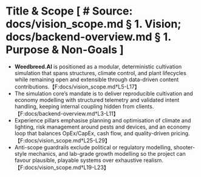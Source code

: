 # Title & Scope [ # Source: docs/vision_scope.md § 1. Vision; docs/backend-overview.md § 1. Purpose & Non-Goals ]

- **Weedbreed.AI** is positioned as a modular, deterministic cultivation simulation that spans structures, climate control, and plant lifecycles while remaining open and extensible through data-driven content contributions.【F:docs/vision_scope.md†L5-L17】
- The simulation core’s mandate is to deliver reproducible cultivation and economy modelling with structured telemetry and validated intent handling, keeping internal coupling hidden from clients.【F:docs/backend-overview.md†L3-L11】
- Experience pillars emphasise planning and optimisation of climate and lighting, risk management around pests and devices, and an economy loop that balances OpEx/CapEx, cash flow, and quality-driven pricing.【F:docs/vision_scope.md†L25-L29】
- Anti-scope guardrails exclude political or regulatory modelling, shooter-style mechanics, and lab-grade growth modelling so the project can favour plausible, playable systems over exhaustive realism.【F:docs/vision_scope.md†L19-L23】

